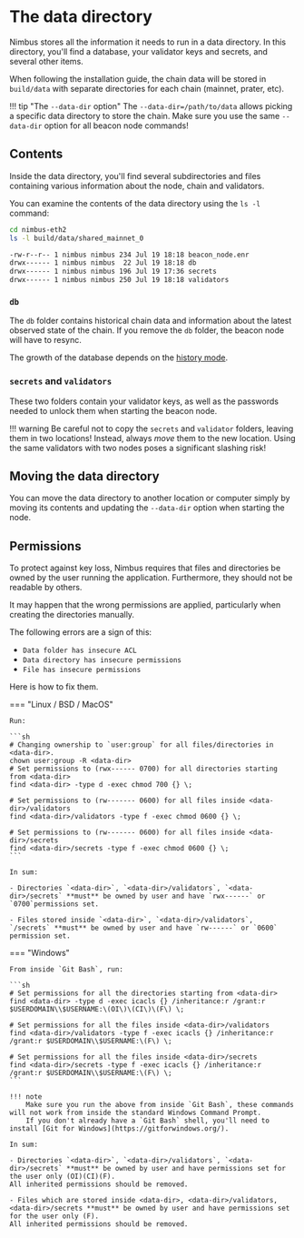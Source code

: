 # The data directory

Nimbus stores all the information it needs to run in a data directory.
In this directory, you'll find a database, your validator keys and secrets, and several other items.

When following the installation guide, the chain data will be stored in `build/data` with separate directories for each chain (mainnet, prater, etc).

!!! tip "The `--data-dir` option"
    The `--data-dir=/path/to/data` allows picking a specific data directory to store the chain.
    Make sure you use the same `--data-dir` option for all beacon node commands!

## Contents

Inside the data directory, you'll find several subdirectories and files containing various information about the node, chain and validators.

You can examine the contents of the data directory using the `ls -l` command:
```sh
cd nimbus-eth2
ls -l build/data/shared_mainnet_0
```

```sh
-rw-r--r-- 1 nimbus nimbus 234 Jul 19 18:18 beacon_node.enr
drwx------ 1 nimbus nimbus  22 Jul 19 18:18 db
drwx------ 1 nimbus nimbus 196 Jul 19 17:36 secrets
drwx------ 1 nimbus nimbus 250 Jul 19 18:18 validators
```

### `db`

The `db` folder contains historical chain data and information about the latest observed state of the chain.
If you remove the `db` folder, the beacon node will have to resync.

The growth of the database depends on the [history mode](./history.md).

### `secrets` and `validators`

These two folders contain your validator keys, as well as the passwords needed to unlock them when starting the beacon node.

!!! warning
    Be careful not to copy the `secrets` and `validator` folders, leaving them in two locations!
    Instead, always _move_ them to the new location.
    Using the same validators with two nodes poses a significant slashing risk!

## Moving the data directory

You can move the data directory to another location or computer simply by moving its contents and updating the `--data-dir` option when starting the node.

## Permissions

To protect against key loss, Nimbus requires that files and directories be owned by the user running the application.
Furthermore, they should not be readable by others.

It may happen that the wrong permissions are applied, particularly when creating the directories manually.

The following errors are a sign of this:

- `Data folder has insecure ACL`
- `Data directory has insecure permissions`
- `File has insecure permissions`

Here is how to fix them.

=== "Linux / BSD / MacOS"

    Run:

    ```sh
    # Changing ownership to `user:group` for all files/directories in <data-dir>.
    chown user:group -R <data-dir>
    # Set permissions to (rwx------ 0700) for all directories starting from <data-dir>
    find <data-dir> -type d -exec chmod 700 {} \;

    # Set permissions to (rw------- 0600) for all files inside <data-dir>/validators
    find <data-dir>/validators -type f -exec chmod 0600 {} \;

    # Set permissions to (rw------- 0600) for all files inside <data-dir>/secrets
    find <data-dir>/secrets -type f -exec chmod 0600 {} \;
    ```

    In sum:

    - Directories `<data-dir>`, `<data-dir>/validators`, `<data-dir>/secrets` **must** be owned by user and have `rwx------` or `0700`permissions set.

    - Files stored inside `<data-dir>`, `<data-dir>/validators`, `/secrets` **must** be owned by user and have `rw------` or `0600` permission set.

=== "Windows"

    From inside `Git Bash`, run:

    ```sh
    # Set permissions for all the directories starting from <data-dir>
    find <data-dir> -type d -exec icacls {} /inheritance:r /grant:r $USERDOMAIN\\$USERNAME:\(OI\)\(CI\)\(F\) \;

    # Set permissions for all the files inside <data-dir>/validators
    find <data-dir>/validators -type f -exec icacls {} /inheritance:r /grant:r $USERDOMAIN\\$USERNAME:\(F\) \;

    # Set permissions for all the files inside <data-dir>/secrets
    find <data-dir>/secrets -type f -exec icacls {} /inheritance:r /grant:r $USERDOMAIN\\$USERNAME:\(F\) \;
    ```

    !!! note
        Make sure you run the above from inside `Git Bash`, these commands  will not work from inside the standard Windows Command Prompt.
        If you don't already have a `Git Bash` shell, you'll need to install [Git for Windows](https://gitforwindows.org/).

    In sum:

    - Directories `<data-dir>`, `<data-dir>/validators`, `<data-dir>/secrets` **must** be owned by user and have permissions set for the user only (OI)(CI)(F).
    All inherited permissions should be removed.

    - Files which are stored inside <data-dir>, <data-dir>/validators, <data-dir>/secrets **must** be owned by user and have permissions set for the user only (F).
    All inherited permissions should be removed.
